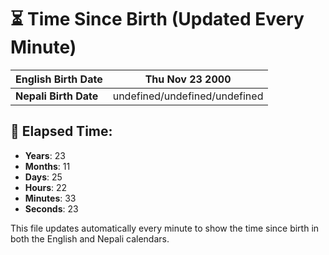 # ⏳ Time Since Birth (Updated Every Minute)

| **English Birth Date** | Thu Nov 23 2000 |
|------------------------|-------------------------------------|
| **Nepali Birth Date**  | undefined/undefined/undefined                  |

## 📅 Elapsed Time:

- **Years**: 23
- **Months**: 11
- **Days**: 25
- **Hours**: 22
- **Minutes**: 33
- **Seconds**: 23

This file updates automatically every minute to show the time since birth in both the English and Nepali calendars.